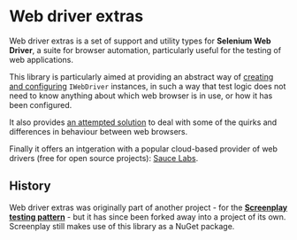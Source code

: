 # Web driver extras
Web driver extras is a set of support and utility types for **Selenium Web Driver**, a suite for browser automation, particularly useful for the testing of web applications.

This library is particularly aimed at providing an abstract way of [creating and configuring] `IWebDriver` instances, in such a way that test logic does not need to know anything about which web browser is in use, or how it has been configured.

It also provides [an attempted solution] to deal with some of the quirks and differences in behaviour between web browsers.

Finally it offers an intgeration with a popular cloud-based provider of web drivers (free for open source projects): [Sauce Labs].

[creating and configuring]: https://github.com/csf-dev/WebDriverExtras/wiki/WebDriverFactories
[an attempted solution]: https://github.com/csf-dev/WebDriverExtras/wiki/WebBrowserFlags
[Sauce Labs]: https://github.com/csf-dev/WebDriverExtras/wiki/SauceLabsIntegration

## History
Web driver extras was originally part of another project - for the **[Screenplay testing pattern]** - but it has since been forked away into a project of its own.  Screenplay still makes use of this library as a NuGet package.

[Screenplay testing pattern]: https://github.com/csf-dev/CSF.Screenplay